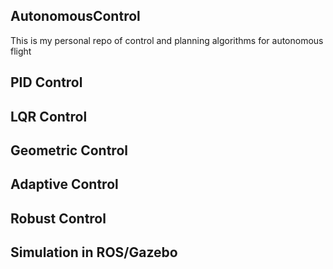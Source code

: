 ## AutonomousControl

This is my personal repo of control and planning algorithms for autonomous flight 

## PID Control 
## LQR Control 
## Geometric Control 
## Adaptive Control 
## Robust Control 


## Simulation in ROS/Gazebo 
